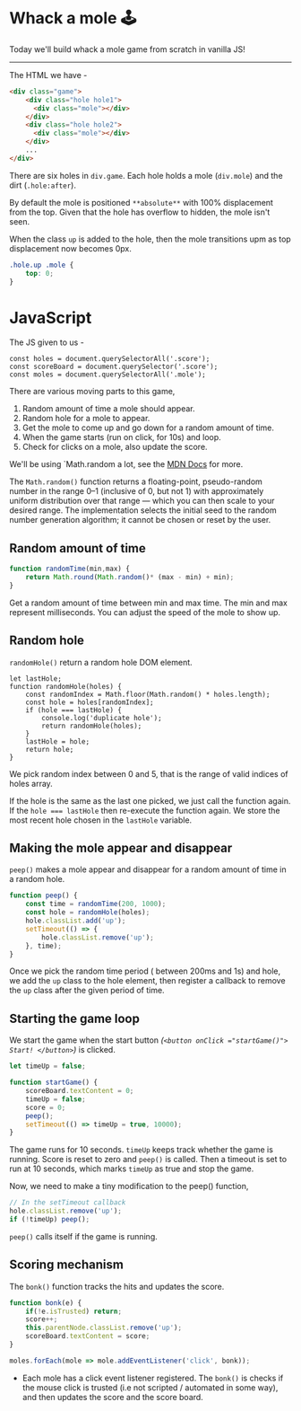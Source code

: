 # Whack a mole 🕹️

Today we'll build whack a mole game from scratch in vanilla JS!

---

The HTML we have -

```HTML
<div class="game">
    <div class="hole hole1">
      <div class="mole"></div>
    </div>
    <div class="hole hole2">
      <div class="mole"></div>
    </div>
    ...
</div>
```

There are six holes in `div.game`. Each hole holds a mole (`div.mole`) and the dirt (`.hole:after`).

By default the mole is positioned `**absolute**` with 100% displacement from the top. Given that the hole has overflow to hidden, the mole isn't seen.

When the class `up` is added to the hole, then the mole transitions upm as top displacement now becomes 0px.

```css
.hole.up .mole {
	top: 0;
}
```

# JavaScript

The JS given to us -

```
const holes = document.querySelectorAll('.score');
const scoreBoard = document.querySelector('.score');
const moles = document.querySelectorAll('.mole');
```

There are various moving parts to this game,

1. Random amount of time a mole should appear.
2. Random hole for a mole to appear.
3. Get the mole to come up and go down for a random amount of time.
4. When the game starts (run on click, for 10s) and loop.
5. Check for clicks on a mole, also update the score.

We'll be using `Math.random a lot, see the [MDN Docs](https://developer.mozilla.org/en-US/docs/Web/JavaScript/Reference/Global_Objects/Math/random) for more.

The `Math.random()` function returns a floating-point, pseudo-random number in the range 0–1 (inclusive of 0, but not 1) with approximately uniform distribution over that range — which you can then scale to your desired range. The implementation selects the initial seed to the random number generation algorithm; it cannot be chosen or reset by the user.

## Random amount of time

```Javascript
function randomTime(min,max) {
    return Math.round(Math.random()* (max - min) + min);
}
```

Get a random amount of time between min and max time. The min and max represent milliseconds. You can adjust the speed of the mole to show up.

## Random hole

`randomHole()` return a random hole DOM element.

```
let lastHole;
function randomHole(holes) {
    const randomIndex = Math.floor(Math.random() * holes.length);
    const hole = holes[randomIndex];
    if (hole === lastHole) {
        console.log('duplicate hole');
        return randomHole(holes);
    }
    lastHole = hole;
    return hole;
}
```

We pick random index between 0 and 5, that is the range of valid indices of holes array.

If the hole is the same as the last one picked, we just call the function again. If the `hole === lastHole` then re-execute the function again. We store the most recent hole chosen in the `lastHole` variable.

## Making the mole appear and disappear

`peep()` makes a mole appear and disappear for a random amount of time in a random hole.

```Javascript
function peep() {
    const time = randomTime(200, 1000);
    const hole = randomHole(holes);
    hole.classList.add('up');
    setTimeout(() => {
        hole.classList.remove('up');
    }, time);
}
```

Once we pick the random time period ( between 200ms and 1s) and hole, we add the `up` class to the hole element, then register a callback to remove the `up` class after the given period of time.

## Starting the game loop

We start the game when the start button _(`<button onClick ="startGame()"> Start! </button>`)_ is clicked.

```Javascript
let timeUp = false;

function startGame() {
    scoreBoard.textContent = 0;
    timeUp = false;
    score = 0;
    peep();
    setTimeout(() => timeUp = true, 10000);
}
```

The game runs for 10 seconds. `timeUp` keeps track whether the game is running. Score is reset to zero and `peep()` is called. Then a timeout is set to run at 10 seconds, which marks `timeUp` as true and stop the game.

Now, we need to make a tiny modification to the peep() function,

```Javascript
// In the setTimeout callback
hole.classList.remove('up');
if (!timeUp) peep();
```

`peep()` calls itself if the game is running.

## Scoring mechanism

The `bonk()` function tracks the hits and updates the score.

```Javascript
function bonk(e) {
    if(!e.isTrusted) return;
    score++;
    this.parentNode.classList.remove('up');
    scoreBoard.textContent = score;
}

moles.forEach(mole => mole.addEventListener('click', bonk));
```

- Each mole has a click event listener registered. The `bonk()` is checks if the mouse click is trusted (i.e not scripted / automated in some way), and then updates the score and the score board.
